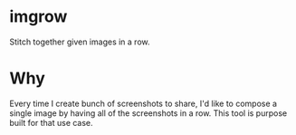 # imgrow
Stitch together given images in a row.

# Why
Every time I create bunch of screenshots to share, I'd like to compose a single image by having all of the screenshots in a row. This tool is purpose built for that use case.
